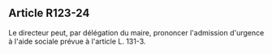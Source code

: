 ## Article R123-24

Le directeur peut, par délégation du maire, prononcer l'admission d'urgence à l'aide sociale prévue à l'article
L. 131-3.

